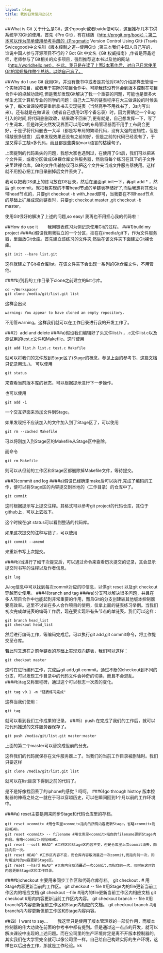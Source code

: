 ```yaml
---
layout: blog 
title: 我的日常使用之Git
---
```


##What is Git
关于什么是Git，这个google或者baidu便可以，这里推荐几本书供系统学习Git的使用。首先《Pro Git》，有在线版（http://progit.org/book）；第二本可以作为简单使用参考手册的《Pragmatic Version Control Using Git》 (Travis Swicegood)中文名叫《版本控制之道--使用Git》;第三本我们中国人自己写的，谁说中国人参与开源项目不行的？Got Git 中文名《Git 权威指南》,作者是蒋鑫老师，老师参与了Git相关的众多项目，强烈推荐这本书以及他的网站（http://worldhello.net）。在此，我只是在读了上面3本著作后，对自己日常使用Git的常规操作做个总结，以防自己忘了。

##Why do I use Git
我用Git，并没有像书中或者是其他对Git的介绍那样去管理一个实际的项目，或者用于实际的项目合作中。可能我还没有体会到版本控制在项目合作中的卓越功效吧,但是我却发现Git解决了我一个重要的问题，可能也是很多大学生尤其计算机专业的同学的问题：自己大二写的链表程序在大三做课设的时候丢失了，每次做课设都要重新拿书去实现链表（当然高手不用找书了，3s内写出来）。还有就是在做课设（或者自己想用Qt写个备忘录）时，因为要确定一个Bug引入的时间,将代码删删改改，结果改不回来了;更有就是，自己想发挥一下，写了个生词本，但是昨天突然发现界面可以用Qt的布局管理器而不用手工布局会更好，于是乎将代码删去一大半（都是写布局的繁琐代码，没有太强的逻辑性，但是得敲很多键盘）,后来发现效果还没有之前的好，但是之前的代码已经没有了，于是又得手工敲n多代码，而且都是些类似mark语言的枯燥句子。

上面提到的代码丢失的问题，我想大家也遇到过，在使用了Git后，我们可以把某个文件夹，或者分区做成Git裸仓库文件服务器，然后将每个练习在其下的子文件夹里建裸仓库。Git的文件传输协议可以把这个文件夹当成文件服务器使用。这样就不用担心把工作目录删掉后文件丢失了。

我可以把我DS课上的练习放在DS目录，然后在里面git init一下，再git add * ，然后 git commit。就把我实现的不带head节点的单链表存储好了,而后我想将其改为带head节点的，只要git checkout -b with_head即可，当我要在不带head节点的基础上扩展成双向链表时，只要git checkout master ,git checkout -b master。

使用Git很好的解决了上述的问题,so easy! 我再也不用担心我的代码啦！

##How do use it
　　我用链表练习为例记录使用Git的过程。
###1)build my project 
####a)假设我用我独立的一个分区，挂在在/media/git下，作为文件服务器，里面放Git仓库。首先建立该练习的文件夹,然后在该文件夹下面建立Git裸仓库。

	git init --bare list.git

这样就建立了Git裸仓库list。在该文件夹下会出现一系列的Git仓库文件，不用管他。

####b)到我的工作目录下clone之前建立的list仓库。

	cd ~/Workspace/
	git clone /media/git/list.git list

这样会出现

	warning: You appear to have cloned an empty repository.

不用管warning。这样我们就可以在工作目录进行我的开发工作了。

###2）add and delete
####a)假设我们编辑好了头文件list.h ，.c文件list.c以及测试用的test.c文件和Makefile。这时使用

	git add list.h list.c test.c Makefile

就可以将我们的文件放到Stage区了(Stage的概念，参见上面的参考书，这篇文档只记录用法。)。
可以使用

	git status

来查看当前版本库的状态，可以根据提示进行下一步操作。

也可以使用

	git add -i

一个交互界面来添加文件到Stage。

如果发现把不应该加入的文件加入到了Stage区了，可以使用

	git rm --cached Makefile

可以将刚加入到Stage区的Makefile从Stage区中删除。

而命令

	git rm Makefile

则可以从但前的工作区和Stage区都删除掉Makefile文件，等待提交。

###3)commit and log
####a)假设已经确定make后可以执行,完成了编码的工作，便可以将Stage区的内容提交到本地的（工作目录）的仓库中了。

	git commit

这时根据提示写上提交注释。其格式可以参考git project的代码仓库，其位于github上，可以上去找下。

这个时候在git status可以看到整洁的代码库。

如果这次提交的注释写错了，可以使用

	git commit --amend

来重新书写上次提交。

####b)当进行了如干次提交后，可以通过命令来查看历次提交的记录，其会显示提交时书写的注释以及作者信息。

	git log

从log信息中可以找到每次commit对应的ID信息，以供git reset 以及git checkout 穿越历史使用。
###4)branch and tag
####a)分支可以解决很多问题，并且在多人项目合作中也能起到非常重要的作用，而且Git的分支创建较其他版本控制器要高效率。这里不讨论在多人合作项目的使用，仅拿上面的链表练习举例。当我们初次完成单链表的编码工作后，现在要实现带有头节点的单链表。我们可以这样：

	git branch head_list
	git checkout head_list

然后进行编码工作，等编码完成后，可以执行git add,git commit命令，将工作提交至仓库。

若此时又想在之前单链表的基础上实现双向链表，我们可以这样：

	git checkout master

这时在进行编码工作，完成后git add,git commit。通过不断的checkout到不同的分支，可以发现工作目录中的代码文件会神奇的切换，而且不会混乱。
####b)tag又称里程碑，通过这个可以标志一次质的变化。

	git tag v0.1 -m "链表练习完成"

这样当我们使用：

	git tag

就可以看到我们工作成果的记录。
###5）push
在完成了我们的工作后，就可以把代码推送的文件服务器保存了。

	git push /media/git/list.git master:master

上面的第二个master可以替换成但前的分支。

这样我们的代码就保存在文件服务器上了。当我们的当前工作目录被删除时。我们只要这样

	git clone /media/git/list.git list

就可以在list目录下得到之前的代码了。

是不是好像找回丢了的iphone的感觉？呵呵。
###6)go through histroy
版本控制器的神奇之处之一就在于可以穿越历史，可以在瞬间回到1个月以前的工作环境中。

####a) reset主要是用来同步Stage和代码仓库里的存档。

	git reset <commit> #用仓库里<commit>指向的所有内容更新Stage，省略<commit>则指HEAD。
	git reset <commit> -- filename #用仓库里<commit>指向的filename更新Stage内内容。省略<commit>则指HEAD。
	git reset --soft HEAD^ #工作区和Stage区内容不变，但是仓库里上次commit消失，而指向前一次。
	git reset HEAD^ #工作区内容不变，而仓库内容取消最近一次commit,而指向前一次，同时用这时的内容更新Stage区。
	git reset --hard HEAD^ #仓库内容取消最近一次commit,而指向前一次，同时用这时的内容更新Stage区和工作目录。

####b)checkout 主要用来同步工作区和代码仓库存档。
	git checkout . # 用Stage内容更新当前的工作区。
	git checkout -- file #用Stage内的file更新当前工作区内的相应文档
	git checkout <commit> --file #用<commit>内的file更新当前工作区内相应文档
	git checkout <commit> #用<commit>内内容更新当前工作区内内容。
	git checkout branch -- file #用branch内内容更新但前工作区和Stage内相应的文档。
	git checkout branch #用branch内内容更新但前工作区和Stage内容内容。

##四）I want to say...
　　我这里只是使用了版本管理器的一部份作用，而版本控制器的伟大功效在前面的参考书中都有提到。但是通过这一点点的开发，就可以解决课设中出现的上述问题。而在公司里的生产环境肯定是离不开版本控制器的。其实我们在大学里完全就可以像公司里一样，自己给自己构建实际的生产环境，这样在以后出去工作，那就是工作经验。kk
